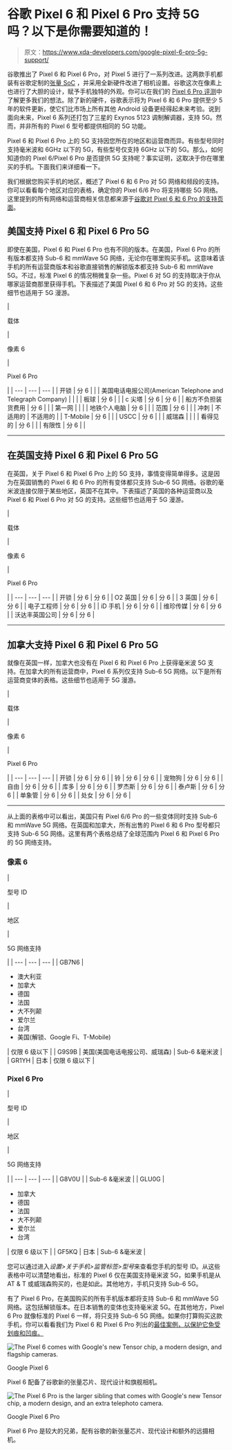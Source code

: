 # 谷歌 Pixel 6 和 Pixel 6 Pro 支持 5G 吗？以下是你需要知道的！

> 原文：<https://www.xda-developers.com/google-pixel-6-pro-5g-support/>

谷歌推出了 Pixel 6 和 Pixel 6 Pro，对 Pixel 5 进行了一系列改进。这两款手机都装有谷歌定制的[张量 SoC](https://www.xda-developers.com/google-says-its-tensor-chip-is-80-faster-than-the-pixel-5s-cpu/) ，并采用全新硬件改进了相机设置。谷歌这次在像素上也进行了大胆的设计，赋予手机独特的外观。你可以在我们的 [Pixel 6 Pro 评测](https://www.xda-developers.com/google-pixel-6-pro-review/)中了解更多我们的想法。除了新的硬件，谷歌表示将为 Pixel 6 和 6 Pro 提供至少 5 年的软件更新，使它们比市场上所有其他 Android 设备更经得起未来考验。说到面向未来，Pixel 6 系列还打包了三星的 Exynos 5123 调制解调器，支持 5G。然而，并非所有的 Pixel 6 型号都提供相同的 5G 功能。

Pixel 6 和 Pixel 6 Pro 上的 5G 支持因您所在的地区和运营商而异。有些型号同时支持毫米波和 6GHz 以下的 5G，有些型号仅支持 6GHz 以下的 5G。那么，如何知道你的 Pixel 6/Pixel 6 Pro 是否提供 5G 支持呢？事实证明，这取决于你在哪里买的手机。下面我们来详细看一下。

我们根据您购买手机的地区，概述了 Pixel 6 和 6 Pro 对 5G 网络和频段的支持。你可以看看每个地区对应的表格，确定你的 Pixel 6/6 Pro 将支持哪些 5G 网络。这里提到的所有网络和运营商相关信息都来源于[谷歌对 Pixel 6 和 6 Pro 的支持页面](https://support.google.com/pixelphone/answer/10082009?p=networkinfo&visit_id=637702617719924889-1641449426&rd=1#certified_carriers_table)。

## 美国支持 Pixel 6 和 Pixel 6 Pro 5G

即使在美国，Pixel 6 和 Pixel 6 Pro 也有不同的版本。在美国，Pixel 6 Pro 的所有版本都支持 Sub-6 和 mmWave 5G 网络，无论你在哪里购买手机。这意味着该手机的所有运营商版本和谷歌直接销售的解锁版本都支持 Sub-6 和 mmWave 5G。不过，标准 Pixel 6 的情况稍微复杂一些。Pixel 6 对 5G 的支持取决于你从哪家运营商那里获得手机。下表描述了美国 Pixel 6 和 6 Pro 对 5G 的支持。这些细节也适用于 5G 漫游。

| 

载体

 | 

像素 6

 | 

Pixel 6 Pro

 |
| --- | --- | --- |
| 开锁 | 分 6 |  |
| 美国电话电报公司(American Telephone and Telegraph Company) |  |  |
| 板球 | 分 6 |  |
| c 尖塔 | 分 6 | 分 6 |
| 船方不负担装货费用 | 分 6 |  |
| 第一网 |  |  |
| 地铁个人电脑 | 分 6 |  |
| 范围 | 分 6 |  |
| 冲刺 | 不适用的 | 不适用的 |
| T-Mobile | 分 6 |  |
| USCC | 分 6 |  |
| 威瑞森 |  |  |
| 看得见的 | 分 6 |  |
| 有限性 | 分 6 |  |

* * *

## 在英国支持 Pixel 6 和 Pixel 6 Pro 5G

在英国，关于 Pixel 6 和 Pixel 6 Pro 上的 5G 支持，事情变得简单得多。这是因为在英国销售的 Pixel 6 和 6 Pro 的所有变体都只支持 Sub-6 5G 网络。谷歌的毫米波连接仅限于某些地区，英国不在其中。下表描述了英国的各种运营商以及 Pixel 6 和 Pixel 6 Pro 对 5G 的支持。这些细节也适用于 5G 漫游。

| 

载体

 | 

像素 6

 | 

Pixel 6 Pro

 |
| --- | --- | --- |
| 开锁 | 分 6 | 分 6 |
| O2 英国 | 分 6 | 分 6 |
| 3 英国 | 分 6 | 分 6 |
| 电子工程师 | 分 6 | 分 6 |
| iD 手机 | 分 6 | 分 6 |
| 维珍传媒 | 分 6 | 分 6 |
| 沃达丰英国公司 | 分 6 | 分 6 |

* * *

## 加拿大支持 Pixel 6 和 Pixel 6 Pro 5G

就像在英国一样，加拿大也没有在 Pixel 6 和 Pixel 6 Pro 上获得毫米波 5G 支持。在加拿大的所有运营商中，Pixel 6 系列仅支持 Sub-6 5G 网络。以下是所有运营商变体的表格。这些细节也适用于 5G 漫游。

| 

载体

 | 

像素 6

 | 

Pixel 6 Pro

 |
| --- | --- | --- |
| 开锁 | 分 6 | 分 6 |
| 铃 | 分 6 | 分 6 |
| 宠物狗 | 分 6 | 分 6 |
| 自由 | 分 6 | 分 6 |
| 库多 | 分 6 | 分 6 |
| 罗杰斯 | 分 6 | 分 6 |
| 泰卢斯 | 分 6 | 分 6 |
| 单象管 | 分 6 | 分 6 |
| 处女 | 分 6 | 分 6 |

* * *

从上面的表格中可以看出，美国只有 Pixel 6/6 Pro 的一些变体同时支持 Sub-6 和 mmWave 5G 网络。在英国和加拿大，所有出售的 Pixel 6 和 6 Pro 型号都只支持 Sub-6 5G 网络。这里有两个表格总结了全球范围内 Pixel 6 和 Pixel 6 Pro 的 5G 网络支持。

### 像素 6

| 

型号 ID

 | 

地区

 | 

5G 网络支持

 |
| --- | --- | --- |
| GB7N6 | 

*   澳大利亚
*   加拿大
*   德国
*   法国
*   大不列颠
*   爱尔兰
*   台湾
*   美国(解锁、Google Fi、T-Mobile)

 | 仅限 6 级以下 |
| G9S9B | 美国(美国电话电报公司、威瑞森) | Sub-6 &毫米波 |
| GR1YH | 日本 | 仅限 6 级以下 |

### Pixel 6 Pro

| 

型号 ID

 | 

地区

 | 

5G 网络支持

 |
| --- | --- | --- |
| G8V0U |  | Sub-6 &毫米波 |
| GLU0G | 

*   加拿大
*   德国
*   法国
*   大不列颠
*   爱尔兰
*   台湾

 | 仅限 6 级以下 |
| GF5KQ | 日本 | Sub-6 &毫米波 |

您可以通过进入*设置>关于手机>监管标签>型号*来查看您手机的型号 ID。从这些表格中可以清楚地看出，标准的 Pixel 6 仅在美国支持毫米波 5G，如果手机是从 AT & T 或威瑞森购买的，也是如此。其他地方，手机只支持 Sub-6 5G。

有了 Pixel 6 Pro，在美国购买的所有手机版本都将支持 Sub-6 和 mmWave 5G 网络。这包括解锁版本。在日本销售的变体也支持毫米波 5G。在其他地方，Pixel 6 Pro 就像标准的 Pixel 6 一样，将只支持 Sub-6 5G 网络。如果你打算购买这款手机，你可以看看我们为 Pixel 6 和 Pixel 6 Pro 列出的[最佳案例，以保护它免受划痕和凹痕。](https://www.xda-developers.com/best-google-pixel-6-pro-cases/)

 <picture>![The Pixel 6 comes with Google's new Tensor chip, a modern design, and flagship cameras.](img/7343f77af84019bd24844d3d2e495f29.png)</picture> 

Google Pixel 6

Pixel 6 配备了谷歌新的张量芯片、现代设计和旗舰相机。

 <picture>![The Pixel 6 Pro is the larger sibling that comes with Google's new Tensor chip, a modern design, and an extra telephoto camera.](img/5c825565a61d24d571df294787f045fc.png)</picture> 

Google Pixel 6 Pro

Pixel 6 Pro 是较大的兄弟，配有谷歌的新张量芯片、现代设计和额外的远摄相机。